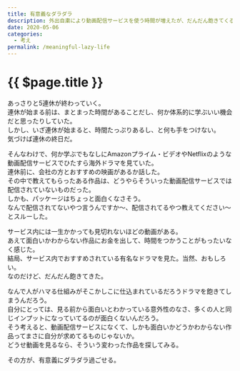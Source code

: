 ```yaml
---
title: 有意義なダラダラ
description: 外出自粛により動画配信サービスを使う時間が増えたが、だんだん飽きてくるので楽しむ方法を模索した。
date: 2020-05-06
categories: 
  - 考え
permalink: /meaningful-lazy-life
---
```

# {{ $page.title }}

<PostMeta/>

あっさりと5連休が終わっていく。  
連休が始まる前は、まとまった時間があることだし、何か体系的に学ぶいい機会だと思ったりしていた。  
しかし、いざ連休が始まると、時間たっぷりあるし、と何も手をつけない。  
気づけば連休の終日だ。  
  
そんなわけで、何か学ぶでもなしにAmazonプライム・ビデオやNetflixのような動画配信サービスでひたすら海外ドラマを見ていた。  
連休前に、会社の方とおすすめの映画があるか話した。  
その中で教えてもらったある作品は、どうやらそういった動画配信サービスでは配信されていないものだった。  
しかも、パッケージはちょっと面白くなさそう。  
なんで配信されてないやつ言うんですか〜、配信されてるやつ教えてください〜とスルーした。  
  
サービス内には一生かかっても見切れないほどの動画がある。  
あえて面白いかわからない作品にお金を出して、時間をつかうことがもったいなく感じた。  
結局、サービス内でおすすめされている有名なドラマを見た。当然、おもしろい。  
なのだけど、だんだん飽きてきた。  
  
なんで人がハマる仕組みがそこかしこに仕込まれているだろうドラマを飽きてしまうんだろう。  
自分にとっては、見る前から面白いとわかっている意外性のなさ、多くの人と同じインプットになっていてるのが面白くないんだろう。  
そう考えると、動画配信サービスになくて、しかも面白いかどうかわからない作品ってまさに自分が求めてるものじゃないか。  
どうせ動画を見るなら、そういう変わった作品を探してみる。
  
その方が、有意義にダラダラ過ごせる。
